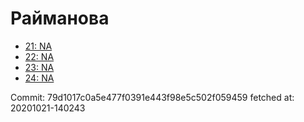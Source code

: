 # Райманова
- [21: NA](21.md)
- [22: NA](22.md)
- [23: NA](23.md)
- [24: NA](24.md)

Commit: 79d1017c0a5e477f0391e443f98e5c502f059459
 fetched at: 20201021-140243
